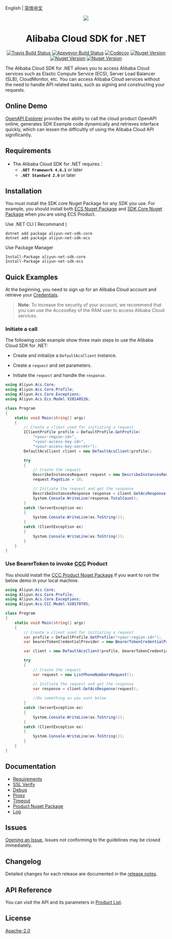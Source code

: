 English | [简体中文](./README-CN.md)


<p align="center">
<a href=" https://www.alibabacloud.com"><img src="https://aliyunsdk-pages.alicdn.com/icons/AlibabaCloud.svg"></a>
</p>

<h1 align="center">Alibaba Cloud SDK for .NET</h1>

<p align="center">
<a href="https://travis-ci.org/aliyun/aliyun-openapi-net-sdk"><img src="https://travis-ci.org/aliyun/aliyun-openapi-net-sdk.svg?branch=master" alt="Travis Build Status"></a>
<a href="https://ci.appveyor.com/project/aliyun/aliyun-openapi-net-sdk"><img src="https://ci.appveyor.com/api/projects/status/32r7s2skrgm9ubva?svg=true" alt="Appveyor Build Status"></a>
<a href="https://codecov.io/gh/aliyun/aliyun-openapi-net-sdk"><img src="https://codecov.io/gh/aliyun/aliyun-openapi-net-sdk/branch/master/graph/badge.svg" alt="Codecov"></a>
<a href="https://badge.fury.io/nu/aliyun-net-sdk-core"><img src="https://badge.fury.io/nu/aliyun-net-sdk-core.svg" alt="Nuget Version"></a>
<a href="https://www.nuget.org/packages/aliyun-net-sdk-core/"><img src="https://img.shields.io/nuget/dt/aliyun-net-sdk-core.svg?label=Nuget%20Download&style=flat" alt="Nuget Version"></a>
<a href="https://github.com/aliyun/aliyun-openapi-net-sdk/blob/master/LICENSE"><img src="https://img.shields.io/badge/License-Apache%202.0-blue.svg" alt="Nuget Version"></a>
</p>


The Alibaba Cloud SDK for .NET allows you to access Alibaba Cloud services such as Elastic Compute Service (ECS), Server Load Balancer (SLB), CloudMonitor, etc. You can access Alibaba Cloud services without the need to handle API related tasks, such as signing and constructing your requests.


## Online Demo
[OpenAPI Explorer](https://api.aliyun.com/#/?product=Ecs&api=DescribeAccessPoints&params={}&tab=DEMO&lang=CSHARP) provides the ability to call the cloud product OpenAPI online, generates SDK Example code dynamically and retrieves interface quickly, which can lessen the difficultly of using the Alibaba Cloud API significantly.


## Requirements
- The Alibaba Cloud SDK for .NET requires：
    - **`.NET Framework 4.6.1`** or later
    - **`.NET Standard 2.0`** or later


## Installation
You must install the SDK core Nuget Package for any SDK you use. For example, you should install both [ECS Nuget Package](https://www.nuget.org/packages/aliyun-net-sdk-ecs/) and [SDK Core Nuget Package](https://www.nuget.org/packages/aliyun-net-sdk-core/) when you are using ECS Product.

Use .NET CLI ( Recommand )

    dotnet add package aliyun-net-sdk-core
    dotnet add package aliyun-net-sdk-ecs

Use Package Manager

    Install-Package aliyun-net-sdk-core
    Install-Package aliyun-net-sdk-ecs


## Quick Examples
At the beginning, you need to sign up for an Alibaba Cloud account and retrieve your [Credentials](https://usercenter.console.aliyun.com/#/manage/ak).
>**Note:** To increase the security of your account, we recommend that you can use the AccessKey of the RAM user to access Alibaba Cloud services.

### Initiate a call

The following code example show three main steps to use the Alibaba Cloud SDK for .NET:

- Create and initialize a `DefaultAcsClient` instance.

- Create a `request` and set parameters.

- Initiate the `request` and handle the `response`.

```csharp
using Aliyun.Acs.Core;
using Aliyun.Acs.Core.Profile;
using Aliyun.Acs.Core.Exceptions;
using Aliyun.Acs.Ecs.Model.V20140526;

class Program
{
    static void Main(string[] args)
    {
        // Create a client used for initiating a request
        IClientProfile profile = DefaultProfile.GetProfile(
            "<your-region-id>",
            "<your-access-key-id>",
            "<your-access-key-secret>");
        DefaultAcsClient client = new DefaultAcsClient(profile);

        try
        {
            // Create the request
            DescribeInstancesRequest request = new DescribeInstancesRequest();
            request.PageSize = 10;

            // Initiate the request and get the response
            DescribeInstancesResponse response = client.GetAcsResponse(request);
            System.Console.WriteLine(response.TotalCount);
        }
        catch (ServerException ex)
        {
            System.Console.WriteLine(ex.ToString());
        }
        catch (ClientException ex)
        {
            System.Console.WriteLine(ex.ToString());
        }
    }
}
```

### Use BearerToken to invoke [CCC](https://www.nuget.org/packages/aliyun-net-sdk-ccc/) Product
You should install the [CCC Product Nuget Package](https://www.nuget.org/packages/aliyun-net-sdk-ccc/) if you want to run the below demo in your local machine.

```csharp
using Aliyun.Acs.Core;
using Aliyun.Acs.Core.Profile;
using Aliyun.Acs.Core.Exceptions;
using Aliyun.Acs.CCC.Model.V20170705;

class Program
{
    static void Main(string[] args)
    {
        // Create a client used for initiating a request
        var profile = DefaultProfile.GetProfile("<your-region-id>");
        var bearerTokenCredentialProvider = new BearerTokenCredentialProvider("<your-bearertoken>");

        var client = new DefaultAcsClient(profile, bearerTokenCredentialProvider);

        try
        {
            // Create the request
            var request = new ListPhoneNumbersRequest();

            // Initiate the request and get the response
            var response = client.GetAcsResponse(request);
            
            //Do something as you want below
        }
        catch (ServerException ex)
        {
            System.Console.WriteLine(ex.ToString());
        }
        catch (ClientException ex)
        {
            System.Console.WriteLine(ex.ToString());
        }
    }
}
```


## Documentation
* [Requirements](docs/0-Requirements-EN.md)
* [SSL Verify](docs/1-Verify-EN.md)
* [Debug](docs/2-Debug-EN.md)
* [Proxy](docs/3-Proxy-EN.md)
* [Timeout](docs/4-Timeout-EN.md)
* [Product Nuget Package](docs/5-Packages-EN.md)
* [Log](docs/6-Log-EN.md)


## Issues
[Opening an Issue](https://github.com/aliyun/aliyun-openapi-net-sdk/issues/new), Issues not conforming to the guidelines may be closed immediately.


## Changelog
Detailed changes for each release are documented in the [release notes](aliyun-net-sdk-core/ChangeLog.txt).


## API Reference
You can visit the API and its parameters in [Product List](https://www.alibabacloud.com).


## License
[Apache-2.0](http://www.apache.org/licenses/LICENSE-2.0)
